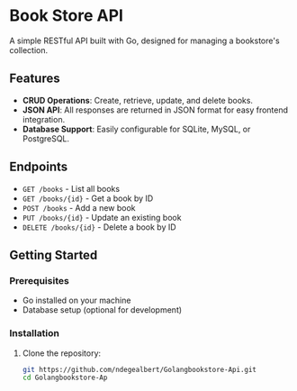 # Book Store API

A simple RESTful API built with Go, designed for managing a bookstore's collection.

## Features

- **CRUD Operations**: Create, retrieve, update, and delete books.
- **JSON API**: All responses are returned in JSON format for easy frontend integration.
- **Database Support**: Easily configurable for SQLite, MySQL, or PostgreSQL.
  
## Endpoints

- `GET /books` - List all books
- `GET /books/{id}` - Get a book by ID
- `POST /books` - Add a new book
- `PUT /books/{id}` - Update an existing book
- `DELETE /books/{id}` - Delete a book by ID

## Getting Started

### Prerequisites

- Go installed on your machine
- Database setup (optional for development)

### Installation

1. Clone the repository:
   ```bash
   git https://github.com/ndegealbert/Golangbookstore-Api.git
   cd Golangbookstore-Ap
